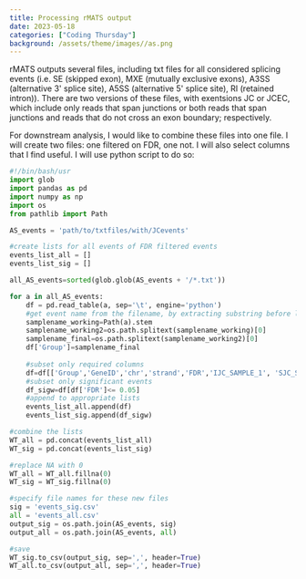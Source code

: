 ```yaml
---
title: Processing rMATS output 
date: 2023-05-18
categories: ["Coding Thursday"]
background: /assets/theme/images//as.png
---
```


rMATS outputs several files, including txt files for all considered splicing events (i.e. SE (skipped exon), MXE (mutually exclusive exons), A3SS (alternative 3' splice site), A5SS (alternative 5' splice site), RI (retained intron)). There are two versions of these files, with exentsions JC or JCEC, which include only reads that span junctions or both reads that span junctions and reads that do not cross an exon boundary; respectively.

For downstream analysis, I would like to combine these files into one file. I will create two files: one filtered on FDR, one not. I will also select columns that I find useful. I will use python script to do so:

```python
#!/bin/bash/usr
import glob
import pandas as pd
import numpy as np
import os
from pathlib import Path

AS_events = 'path/to/txtfiles/with/JCevents'

#create lists for all events of FDR filtered events
events_list_all = []
events_list_sig = []

all_AS_events=sorted(glob.glob(AS_events + '/*.txt'))

for a in all_AS_events:
    df = pd.read_table(a, sep='\t', engine='python')
    #get event name from the filename, by extracting substring before last period (.txt) and splitting it further, at it as a new column to a dataframe  
    samplename_working=Path(a).stem
    samplename_working2=os.path.splitext(samplename_working)[0]
    samplename_final=os.path.splitext(samplename_working2)[0]
    df['Group']=samplename_final
    
    #subset only required columns
    df=df[['Group','GeneID','chr','strand','FDR','IJC_SAMPLE_1', 'SJC_SAMPLE_1', 'IJC_SAMPLE_2', 'SJC_SAMPLE_2','IncLevel1','IncLevel2','IncLevelDifference']]
    #subset only significant events
    df_sigw=df[df['FDR']<= 0.05]
    #append to appropriate lists
    events_list_all.append(df)
    events_list_sig.append(df_sigw)

#combine the lists
WT_all = pd.concat(events_list_all)
WT_sig = pd.concat(events_list_sig)

#replace NA with 0
WT_all = WT_all.fillna(0)
WT_sig = WT_sig.fillna(0)

#specify file names for these new files
sig = 'events_sig.csv'
all = 'events_all.csv'
output_sig = os.path.join(AS_events, sig)
output_all = os.path.join(AS_events, all)

#save
WT_sig.to_csv(output_sig, sep=',', header=True)
WT_all.to_csv(output_all, sep=',', header=True)

```
